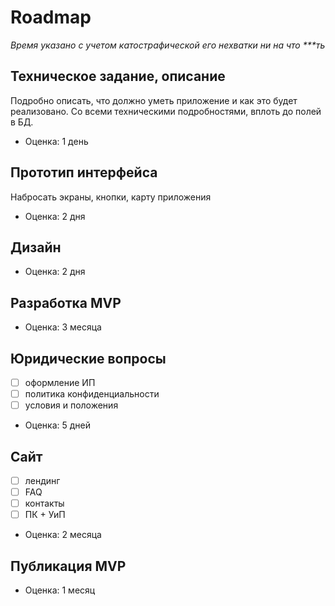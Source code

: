# Roadmap

*Время указано с учетом катострафической его нехватки ни на что \*\*\*ть*

## Техническое задание, описание

Подробно описать, что должно уметь приложение и как это будет реализовано. Со всеми техническими подробностями, вплоть до полей в БД.

 - Оценка: 1 день

## Прототип интерфейса

Набросать экраны, кнопки, карту приложения

 - Оценка: 2 дня

 ## Дизайн

 - Оценка: 2 дня

## Разработка MVP

 - Оценка: 3 месяца
 
## Юридические вопросы

 - [ ] оформление ИП
 - [ ] политика конфиденциальности
 - [ ] условия и положения

 - Оценка: 5 дней

## Сайт

 - [ ] лендинг
 - [ ] FAQ
 - [ ] контакты
 - [ ] ПК + УиП
 
 - Оценка: 2 месяца
 
## Публикация MVP

 - Оценка: 1 месяц
